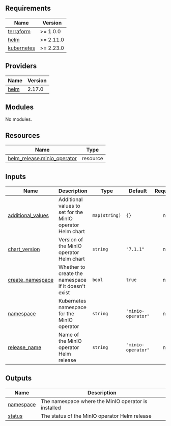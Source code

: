 ## Requirements

| Name | Version |
|------|---------|
| <a name="requirement_terraform"></a> [terraform](#requirement\_terraform) | >= 1.0.0 |
| <a name="requirement_helm"></a> [helm](#requirement\_helm) | >= 2.11.0 |
| <a name="requirement_kubernetes"></a> [kubernetes](#requirement\_kubernetes) | >= 2.23.0 |

## Providers

| Name | Version |
|------|---------|
| <a name="provider_helm"></a> [helm](#provider\_helm) | 2.17.0 |

## Modules

No modules.

## Resources

| Name | Type |
|------|------|
| [helm_release.minio_operator](https://registry.terraform.io/providers/hashicorp/helm/latest/docs/resources/release) | resource |

## Inputs

| Name | Description | Type | Default | Required |
|------|-------------|------|---------|:--------:|
| <a name="input_additional_values"></a> [additional\_values](#input\_additional\_values) | Additional values to set for the MinIO operator Helm chart | `map(string)` | `{}` | no |
| <a name="input_chart_version"></a> [chart\_version](#input\_chart\_version) | Version of the MinIO operator Helm chart | `string` | `"7.1.1"` | no |
| <a name="input_create_namespace"></a> [create\_namespace](#input\_create\_namespace) | Whether to create the namespace if it doesn't exist | `bool` | `true` | no |
| <a name="input_namespace"></a> [namespace](#input\_namespace) | Kubernetes namespace for the MinIO operator | `string` | `"minio-operator"` | no |
| <a name="input_release_name"></a> [release\_name](#input\_release\_name) | Name of the MinIO operator Helm release | `string` | `"minio-operator"` | no |

## Outputs

| Name | Description |
|------|-------------|
| <a name="output_namespace"></a> [namespace](#output\_namespace) | The namespace where the MinIO operator is installed |
| <a name="output_status"></a> [status](#output\_status) | The status of the MinIO operator Helm release |
